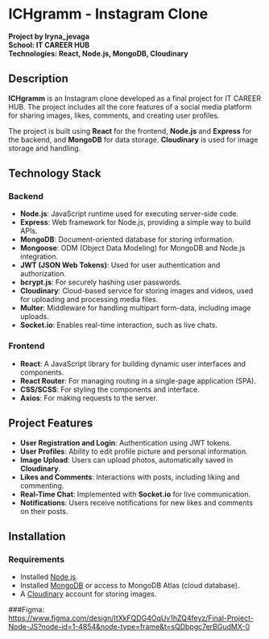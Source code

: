 # ICHgramm - Instagram Clone

**Project by Iryna_jevaga**  
**School: IT CAREER HUB**  
**Technologies: React, Node.js, MongoDB, Cloudinary**

## Description

**ICHgramm** is an Instagram clone developed as a final project for IT CAREER HUB. The project includes all the core features of a social media platform for sharing images, likes, comments, and creating user profiles.

The project is built using **React** for the frontend, **Node.js** and **Express** for the backend, and **MongoDB** for data storage. **Cloudinary** is used for image storage and handling.

## Technology Stack

### Backend

- **Node.js**: JavaScript runtime used for executing server-side code.
- **Express**: Web framework for Node.js, providing a simple way to build APIs.
- **MongoDB**: Document-oriented database for storing information.
- **Mongoose**: ODM (Object Data Modeling) for MongoDB and Node.js integration.
- **JWT (JSON Web Tokens)**: Used for user authentication and authorization.
- **bcrypt.js**: For securely hashing user passwords.
- **Cloudinary**: Cloud-based service for storing images and videos, used for uploading and processing media files.
- **Multer**: Middleware for handling multipart form-data, including image uploads.
- **Socket.io**: Enables real-time interaction, such as live chats.

### Frontend

- **React**: A JavaScript library for building dynamic user interfaces and components.
- **React Router**: For managing routing in a single-page application (SPA).
- **CSS/SCSS**: For styling the components and interface.
- **Axios**: For making requests to the server.

## Project Features

- **User Registration and Login**: Authentication using JWT tokens.
- **User Profiles**: Ability to edit profile picture and personal information.
- **Image Upload**: Users can upload photos, automatically saved in **Cloudinary**.
- **Likes and Comments**: Interactions with posts, including liking and commenting.
- **Real-Time Chat**: Implemented with **Socket.io** for live communication.
- **Notifications**: Users receive notifications for new likes and comments on their posts.

## Installation

### Requirements

- Installed [Node.js](https://nodejs.org/).
- Installed [MongoDB](https://www.mongodb.com/) or access to MongoDB Atlas (cloud database).
- A [Cloudinary](https://cloudinary.com/) account for storing images.

###Figma:
https://www.figma.com/design/ItXkFQDG4OqUv1hZQ4feyz/Final-Project-Node-JS?node-id=1-4854&node-type=frame&t=sQDbpgc7erBGudMX-0
